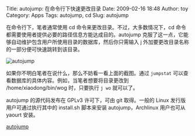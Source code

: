 Title: autojump: 在命令行下快速更改目录
Date: 2009-02-16 18:48
Author: toy
Category: Apps
Tags: autojump, cd
Slug: autojump

在命令行下，笔者通常使用 cd 命令来更改目录。不过，大多数情况下，cd
命令都需要使用者提供必要的路径信息方能达成目的。autojump
克服了这一点，它能够自动维护包含用户所使用目录的数据库，然后你只需输入 j
外加要更改目录名称的一部分便可快速跳转到该目录。

![autojump](http://i.linuxtoy.org/images/2009/02/autojump.png)

如果你不明白笔者在说什么，那么不妨看一看上面的截图。通过 `jumpstat`
可以查看数据库的具体内容。例如，当笔者想要将目录更改到
/home/xiaodong/bin/wog 时，只要执行 `j wo` 就可以了。

autojump 的源代码发布在 GPLv3 许可下，可由 git 取得。一般的 Linux
发行版用户可通过执行其中的 install.sh 脚本来安装 autojump，Archlinux
用户也可从 yaourt 安装。

[autojump](http://github.com/joelthelion/autojump/tree/master)
